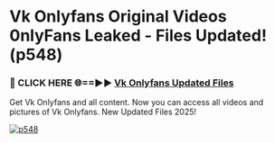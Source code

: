 # Vk Onlyfans Original Videos 0nlyFans Leaked - Files Updated! (p548)

<h3>🔴 CLICK HERE 🌐==►► <a href="https://tinyurl.com/2jnfzry5" rel="nofollow">Vk Onlyfans Updated Files</a></h3>

Get Vk Onlyfans and all content. Now you can access all videos and pictures of Vk Onlyfans. New Updated Files 2025!

[![p548](https://i.imgur.com/GyGTBgg.gif)](https://tinyurl.com/2jnfzry5)
